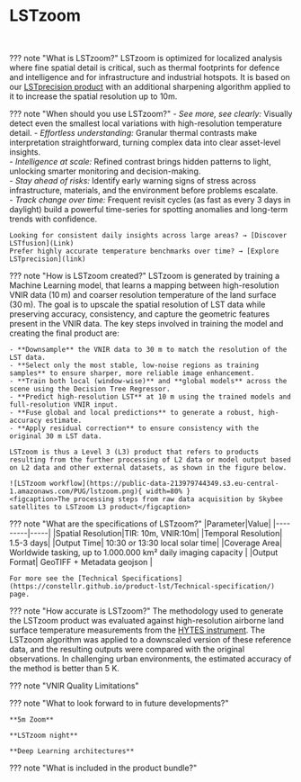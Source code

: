 # **LSTzoom** 
<br>

??? note "What is LSTzoom?"
      LSTzoom is optimized for localized analysis where fine spatial detail is critical, such as thermal footprints for defence and intelligence and for infrastructure and industrial hotspots. It is based on our [LSTprecision product](https://constellr.github.io/product-lst/Constellr-product-offer/) with an additional sharpening algorithm applied to it to increase the spatial resolution up to 10m.   

 
??? note "When should you use LSTzoom?"
    - *See more, see clearly:* Visually detect even the smallest local variations with high-resolution temperature detail. 
    - *Effortless understanding:* Granular thermal contrasts make interpretation straightforward, turning complex data into clear asset-level insights.  
    - *Intelligence at scale:* Refined contrast brings hidden patterns to light, unlocking smarter monitoring and decision-making.  
    - *Stay ahead of risks:* Identify early warning signs of stress across infrastructure, materials, and the environment before problems escalate.  
    - *Track change over time:* Frequent revisit cycles (as fast as every 3 days in daylight) build a powerful time-series for spotting anomalies and long-term trends with confidence.  

    Looking for consistent daily insights across large areas? → [Discover LSTfusion](Link)  
    Prefer highly accurate temperature benchmarks over time? → [Explore LSTprecision](link)  

??? note "How is LSTzoom created?"
    LSTzoom is generated by training a Machine Learning model, that learns a mapping between high-resolution VNIR data (10 m) and coarser resolution  temperature of the land surface (30 m). The goal is to upscale the spatial resolution of LST data while preserving accuracy, consistency, and capture the geometric features present in the VNIR data. The key steps involved in training the model and creating the final product are:  
    
    - **Downsample** the VNIR data to 30 m to match the resolution of the LST data.  
    - **Select only the most stable, low-noise regions as training samples** to ensure sharper, more reliable image enhancement.  
    - **Train both local (window-wise)** and **global models** across the scene using the Decision Tree Regressor.  
    - **Predict high-resolution LST** at 10 m using the trained models and full-resolution VNIR input.  
    - **Fuse global and local predictions** to generate a robust, high-accuracy estimate.  
    - **Apply residual correction** to ensure consistency with the original 30 m LST data. 

    LSTzoom is thus a Level 3 (L3) product that refers to products resulting from the further processing of L2 data or model output based on L2 data and other external datasets, as shown in the figure below. 

    ![LSTzoom workflow](https://public-data-213979744349.s3.eu-central-1.amazonaws.com/PUG/lstzoom.png){ width=80% }
    <figcaption>The processing steps from raw data acquisition by Skybee satellites to LSTzoom L3 product</figcaption>

??? note "What are the specifications of LSTzoom?"
    |Parameter|Value|
    |---------|-----|
    |Spatial Resolution|TIR: 10m, VNIR:10m|
    |Temporal Resolution| 1.5-3 days|
    |Output Time| 10:30 or 13:30 local solar time|
    |Coverage Area| Worldwide tasking, up to 1.000.000 km² daily imaging capacity |
    |Output Format| GeoTIFF + Metadata geojson |

    For more see the [Technical Specifications](https://constellr.github.io/product-lst/Technical-specification/) page.

??? note "How accurate is LSTzoom?"
    The methodology used to generate the LSTzoom product was evaluated against high-resolution airborne land surface temperature measurements from the [HYTES instrument](https://hytes.jpl.nasa.gov). The LSTzoom algorithm was applied to a downscaled version of these reference data, and the resulting outputs were compared with the original observations. In challenging urban environments, the estimated accuracy of the method is better than 5 K.  

??? note "VNIR Quality Limitations"

??? note "What to look forward to in future developments?"
      
    **5m Zoom**  
    
    **LSTzoom night**   
    
    **Deep Learning architectures**  
     


??? note "What is included in the product bundle?"






